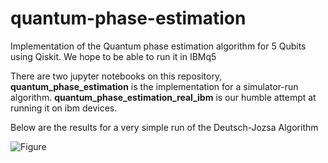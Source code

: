 # quantum-phase-estimation
Implementation of the Quantum phase estimation algorithm for 5 Qubits using Qiskit. We hope to be able to run it in IBMq5

There are two jupyter notebooks on this repository, **quantum_phase_estimation** is the implementation for a simulator-run algorithm. **quantum_phase_estimation_real_ibm** is our humble attempt at running it on ibm devices.

Below are the results for a very simple run of the Deutsch-Jozsa Algorithm


![Figure](https://i.imgur.com/xE0aqv4.png)
